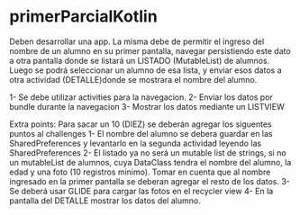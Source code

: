 ﻿# primerParcialKotlin

Deben desarrollar una app. La misma debe de permitir el ingreso del nombre de un alumno en su primer pantalla, navegar persistiendo este dato a otra pantalla donde se listará un LISTADO (MutableList) de alumnos. Luego se podrá seleccionar un alumno de esa lista, y enviar esos datos a otra actividad (DETALLE)donde se mostrara el nombre del alumno.

1- Se debe utilizar activities para la navegacion.
2- Enviar los datos por bundle durante la navegacion
3- Mostrar los datos mediante un LISTVIEW

Extra points:
Para sacar un 10 (DIEZ) se deberán agregar los siguentes puntos al challenges
1- El nombre del alumno se debera guardar en las SharedPreferences y levantarlo en la segunda actividad leyendo las SharedPreferences
2- El listado ya no será un mutable list de strings, si no un mutableList de alumnos, cuya DataClass tendra el nombre del alumno, la edad y una foto (10 registros minimo). Tomar en cuenta que al nombre ingresado en la primer pantalla se deberan agregar el resto de los datos.
3- Se deberá usar GLIDE para cargar las fotos en el recycler view
4- En la pantalla del DETALLE mostrar los datos del alumno.
